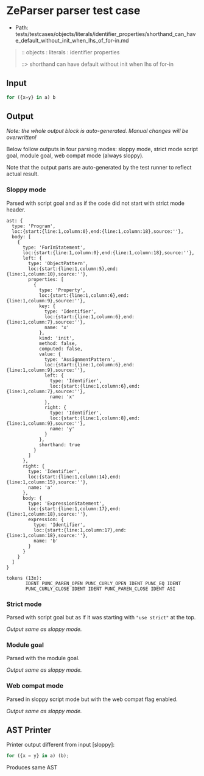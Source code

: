 # ZeParser parser test case

- Path: tests/testcases/objects/literals/identifier_properties/shorthand_can_have_default_without_init_when_lhs_of_for-in.md

> :: objects : literals : identifier properties
>
> ::> shorthand can have default without init when lhs of for-in

## Input

`````js
for ({x=y} in a) b
`````

## Output

_Note: the whole output block is auto-generated. Manual changes will be overwritten!_

Below follow outputs in four parsing modes: sloppy mode, strict mode script goal, module goal, web compat mode (always sloppy).

Note that the output parts are auto-generated by the test runner to reflect actual result.

### Sloppy mode

Parsed with script goal and as if the code did not start with strict mode header.

`````
ast: {
  type: 'Program',
  loc:{start:{line:1,column:0},end:{line:1,column:18},source:''},
  body: [
    {
      type: 'ForInStatement',
      loc:{start:{line:1,column:0},end:{line:1,column:18},source:''},
      left: {
        type: 'ObjectPattern',
        loc:{start:{line:1,column:5},end:{line:1,column:10},source:''},
        properties: [
          {
            type: 'Property',
            loc:{start:{line:1,column:6},end:{line:1,column:9},source:''},
            key: {
              type: 'Identifier',
              loc:{start:{line:1,column:6},end:{line:1,column:7},source:''},
              name: 'x'
            },
            kind: 'init',
            method: false,
            computed: false,
            value: {
              type: 'AssignmentPattern',
              loc:{start:{line:1,column:6},end:{line:1,column:9},source:''},
              left: {
                type: 'Identifier',
                loc:{start:{line:1,column:6},end:{line:1,column:7},source:''},
                name: 'x'
              },
              right: {
                type: 'Identifier',
                loc:{start:{line:1,column:8},end:{line:1,column:9},source:''},
                name: 'y'
              }
            },
            shorthand: true
          }
        ]
      },
      right: {
        type: 'Identifier',
        loc:{start:{line:1,column:14},end:{line:1,column:15},source:''},
        name: 'a'
      },
      body: {
        type: 'ExpressionStatement',
        loc:{start:{line:1,column:17},end:{line:1,column:18},source:''},
        expression: {
          type: 'Identifier',
          loc:{start:{line:1,column:17},end:{line:1,column:18},source:''},
          name: 'b'
        }
      }
    }
  ]
}

tokens (13x):
       IDENT PUNC_PAREN_OPEN PUNC_CURLY_OPEN IDENT PUNC_EQ IDENT
       PUNC_CURLY_CLOSE IDENT IDENT PUNC_PAREN_CLOSE IDENT ASI
`````

### Strict mode

Parsed with script goal but as if it was starting with `"use strict"` at the top.

_Output same as sloppy mode._

### Module goal

Parsed with the module goal.

_Output same as sloppy mode._

### Web compat mode

Parsed in sloppy script mode but with the web compat flag enabled.

_Output same as sloppy mode._

## AST Printer

Printer output different from input [sloppy]:

````js
for ({x = y} in a) (b);
````

Produces same AST
